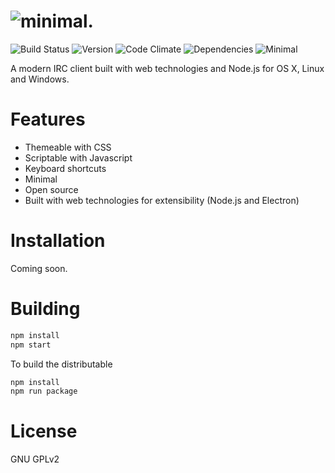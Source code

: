 # ![minimal.](http://i.imgur.com/dTNyHIz.png)

![Build Status](https://img.shields.io/travis/onbjerg/minimal.svg)
![Version](https://img.shields.io/github/tag/onbjerg/minimal.svg)
![Code Climate](https://img.shields.io/codeclimate/github/onbjerg/minimal.svg)
![Dependencies](https://img.shields.io/david/onbjerg/minimal.svg)
![Minimal](https://img.shields.io/badge/minimal-yes-brightgreen.svg)

A modern IRC client built with web technologies and Node.js for OS X, Linux and Windows.

# Features

* Themeable with CSS
* Scriptable with Javascript
* Keyboard shortcuts
* Minimal
* Open source
* Built with web technologies for extensibility (Node.js and Electron)

# Installation

Coming soon.

# Building

```bash
npm install
npm start
```

To build the distributable

```bash
npm install
npm run package
```

# License

GNU GPLv2
